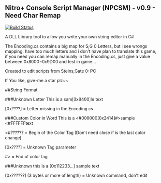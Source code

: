 ## Nitro+ Console Script Manager (NPCSM) - v0.9 - Need Char Remap
[![Build Status](https://travis-ci.org/ForumHulp/pageaddon.svg?branch=master)](http://vnx.uvnworks.com)

A DLL Library tool to allow you write your own string editor in C#

The Encoding.cs contains a big map for S;G 0 Letters, but i see wrongs mapping, have too much letters and i don't have plan to translate this game, if you need you can remap manually in the Encoding.cs, just give a value between 0x8000~0x9D00 and test in game...

Created to edit scripts from Steins;Gate 0: PC

If You like, give-me a star plz~~


##String Format

###Unknown Letter
This is a sam[0x8400]le text

[0x????] = Letter missing in the Encoding.cs


###Custom Color in Word
This is a <#000000[0x2414]#>sample <#FFFFFFtext

<#?????? = Begin of the Color Tag (Don't need close if is the last color change)

[0x????] = Unknown Tag parameter

\#> = End of color tag


###Unknown
this is a [0x112233...] sample text

[0x??????] \(3 bytes or more of length) = Unknown command, don't edit 
